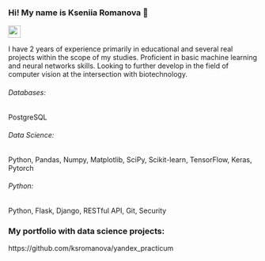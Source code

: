 ### Hi! My name is Kseniia Romanova 👋

<p> <a href="https://www.linkedin.com/in/ksromanova"><img src="https://img.shields.io/badge/linkedin-%230077B5.svg?&style=for-the-badge&logo=linkedin&logoColor=white" height=25></a> </p>

I have 2 years of experience primarily in educational and several real projects within the scope of my studies. Proficient in basic machine learning and neural networks skills. Looking to further develop in the field of computer vision at the intersection with biotechnology.

###### Databases: 
PostgreSQL

###### Data Science: 
Python, Pandas, Numpy, Matplotlib, SciPy, Scikit-learn, TensorFlow, Keras, Pytorch

###### Python: 
Python, Flask, Django, RESTful API, Git, Security

<h3>My portfolio with data science projects:</h3>
https://github.com/ksromanova/yandex_practicum
